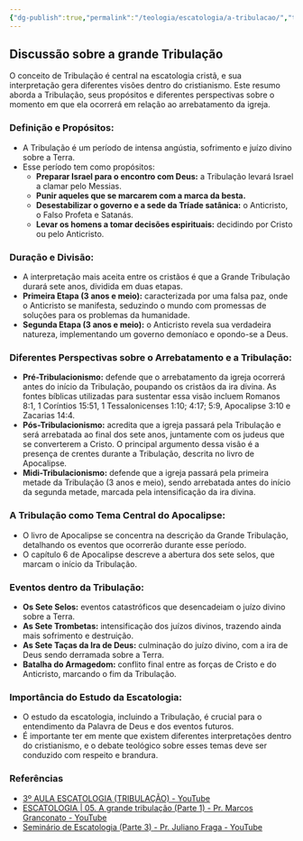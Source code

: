 ```yaml
---
{"dg-publish":true,"permalink":"/teologia/escatologia/a-tribulacao/","title":"A grande Tribulação","metatags":{"description":"seus propósitos e diferentes perspectivas sobre o momento em que ela ocorrerá em relação ao arrebatamento da igreja."},"tags":["Escatologia","arrebatamento","tribulacao"],"noteIcon":"1","updated":"2025-01-19T18:26:42.316-03:00"}
---
```


## Discussão sobre a grande Tribulação

O conceito de Tribulação é central na escatologia cristã, e sua interpretação gera diferentes visões dentro do cristianismo. Este resumo aborda a Tribulação, seus propósitos e diferentes perspectivas sobre o momento em que ela ocorrerá em relação ao arrebatamento da igreja.

### **Definição e Propósitos:**

- A Tribulação é um período de intensa angústia, sofrimento e juízo divino sobre a Terra.
- Esse período tem como propósitos:
    - **Preparar Israel para o encontro com Deus:** a Tribulação levará Israel a clamar pelo Messias.
    - **Punir aqueles que se marcarem com a marca da besta.**
    - **Desestabilizar o governo e a sede da Tríade satânica:** o Anticristo, o Falso Profeta e Satanás.
    - **Levar os homens a tomar decisões espirituais:** decidindo por Cristo ou pelo Anticristo.

### **Duração e Divisão:**

- A interpretação mais aceita entre os cristãos é que a Grande Tribulação durará sete anos, dividida em duas etapas.
- **Primeira Etapa (3 anos e meio):** caracterizada por uma falsa paz, onde o Anticristo se manifesta, seduzindo o mundo com promessas de soluções para os problemas da humanidade.
- **Segunda Etapa (3 anos e meio):** o Anticristo revela sua verdadeira natureza, implementando um governo demoníaco e opondo-se a Deus.

### **Diferentes Perspectivas sobre o Arrebatamento e a Tribulação:**

- **Pré-Tribulacionismo:** defende que o arrebatamento da igreja ocorrerá antes do início da Tribulação, poupando os cristãos da ira divina. As fontes bíblicas utilizadas para sustentar essa visão incluem Romanos 8:1, 1 Coríntios 15:51, 1 Tessalonicenses 1:10; 4:17; 5:9, Apocalipse 3:10 e Zacarias 14:4.
- **Pós-Tribulacionismo:** acredita que a igreja passará pela Tribulação e será arrebatada ao final dos sete anos, juntamente com os judeus que se converterem a Cristo. O principal argumento dessa visão é a presença de crentes durante a Tribulação, descrita no livro de Apocalipse.
- **Midi-Tribulacionismo:** defende que a igreja passará pela primeira metade da Tribulação (3 anos e meio), sendo arrebatada antes do início da segunda metade, marcada pela intensificação da ira divina.

### **A Tribulação como Tema Central do Apocalipse:**

- O livro de Apocalipse se concentra na descrição da Grande Tribulação, detalhando os eventos que ocorrerão durante esse período.
- O capítulo 6 de Apocalipse descreve a abertura dos sete selos, que marcam o início da Tribulação.

### **Eventos dentro da Tribulação:**

- **Os Sete Selos:** eventos catastróficos que desencadeiam o juízo divino sobre a Terra.
- **As Sete Trombetas:** intensificação dos juízos divinos, trazendo ainda mais sofrimento e destruição.
- **As Sete Taças da Ira de Deus:** culminação do juízo divino, com a ira de Deus sendo derramada sobre a Terra.
- **Batalha do Armagedom:** conflito final entre as forças de Cristo e do Anticristo, marcando o fim da Tribulação.

### **Importância do Estudo da Escatologia:**

- O estudo da escatologia, incluindo a Tribulação, é crucial para o entendimento da Palavra de Deus e dos eventos futuros.
- É importante ter em mente que existem diferentes interpretações dentro do cristianismo, e o debate teológico sobre esses temas deve ser conduzido com respeito e brandura.

### Referências

- [3º AULA ESCATOLOGIA (TRIBULAÇÃO) - YouTube](https://www.youtube.com/watch?v=-b7coQ_em90)
- [ESCATOLOGIA | 05. A grande tribulação (Parte 1) - Pr. Marcos Granconato - YouTube](https://www.youtube.com/watch?v=-QAWwTpHie4&list=TLGGZSemiRc5U1EwODExMjAyNA)
- [Seminário de Escatologia (Parte 3) - Pr. Juliano Fraga - YouTube](https://www.youtube.com/watch?v=HLoxxwZbkLQ&list=TLGGkEDkmDu-08AwODExMjAyNA)
